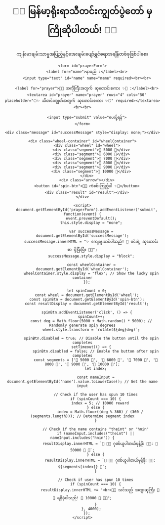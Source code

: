 <!DOCTYPE html>
<html lang="my">
<head>
    <meta charset="UTF-8">
    <meta name="viewport" content="width=device-width, initial-scale=1.0">
    <title>Prayer Form with Lucky Spin</title>
    <style>
        body {
            font-family: Arial, sans-serif;
            background-image: url('https://i.postimg.cc/XvSffVf1/photo-2024-10-02-04-06-14.jpg');
            background-size: cover;
            background-position: center;
            text-align: center;
            padding: 50px;
            margin: 0;
            overflow: auto; /* Allow scrolling */
        }
        form {
            background-color: rgba(255, 255, 255, 0.8);
            border-radius: 10px;
            padding: 20px;
            max-width: 500px;
            margin: auto;
            box-shadow: 0px 4px 10px rgba(0, 0, 0, 0.1);
        }
        input, textarea {
            width: 100%;
            padding: 10px;
            margin: 10px 0;
            border-radius: 5px;
            border: 1px solid #ccc;
        }
        input[type="submit"] {
            background-color: #4CAF50;
            color: white;
            border: none;
            cursor: pointer;
        }
        input[type="submit"]:hover {
            background-color: #45a049;
        }
        .message {
            margin-top: 20px;
            color: green;
            font-weight: bold;
        }
        .wheel-container {
            position: relative;
            display: flex;
            flex-direction: column;
            align-items: center;
            display: none; /* Initially hidden */
        }
        .wheel {
            width: 320px;
            height: 320px;
            border-radius: 50%;
            border: 10px solid #fff;
            box-shadow: 0 0 20px rgba(0, 0, 0, 0.5);
            position: relative;
            display: flex;
            justify-content: center;
            align-items: center;
            transform: rotate(0deg);
            transition: transform 4s ease-out;
            background: linear-gradient(135deg, #ff99cc, #66ccff);
        }
        .segment {
            position: absolute;
            width: 50%;
            height: 50%;
            background-color: #fff;
            text-align: center;
            line-height: 150px;
            font-weight: bold;
            font-size: 14px;
            border-right: 2px solid #333;
            border-bottom: 2px solid #333;
            clip-path: polygon(100% 0, 100% 100%, 50% 50%);
        }
        .segment:nth-child(1) { transform: rotate(0deg); background-color: #4caf50; }
        .segment:nth-child(2) { transform: rotate(60deg); background-color: #2196f3; }
        .segment:nth-child(3) { transform: rotate(120deg); background-color: #9c27b0; }
        .segment:nth-child(4) { transform: rotate(180deg); background-color: #e91e63; }
        .segment:nth-child(5) { transform: rotate(240deg); background-color: #3f51b5; }
        .segment:nth-child(6) { transform: rotate(300deg); background-color: #f44336; }
        .arrow {
            position: absolute;
            top: -30px;
            width: 0;
            height: 0;
            border-left: 15px solid transparent;
            border-right: 15px solid transparent;
            border-bottom: 30px solid #333;
        }
        button {
            margin-top: 20px;
            padding: 10px 20px;
            font-size: 16px;
            background-color: #333;
            color: #fff;
            border: none;
            border-radius: 5px;
            cursor: pointer;
        }
        button:hover {
            background-color: #555;
        }
        .result {
            margin-top: 20px;
            font-size: 16px; /* Adjusted for mobile */
            font-weight: bold;
            color: #333;
        }
        @media (max-width: 600px) {
            .wheel {
                width: 250px; /* Adjust wheel size for smaller screens */
                height: 250px;
            }
            .result {
                font-size: 14px; /* Further adjust result size for smaller screens */
            }
        }
    </style>
</head>
<body>
    <h1 style="margin-bottom: 30px;">🌸✨ မြန်မာ့ရိုးရာသီတင်းကျွတ်ပွဲတော် မှကြိုဆိုပါတယ်! 🎉🌙</h1>
    <p>ကျန်းမာချမ်းသာမှုအပြည့်နှင့်အေးချမ်းပျော်ရွှင်စရာအချိန်တစ်ခုဖြစ်ပါစေ။</p>
    
    <form id="prayerForm">
        <label for="name">နာမည် :</label><br>
        <input type="text" id="name" name="name" required><br><br>
        
        <label for="prayer">🌸✨ အကိုကြီးအတွက် ဆုတောင်းစကား ✨🌸 :</label><br>
        <textarea id="prayer" name="prayer" rows="4" cols="50" placeholder="🌕✨ သီတင်းကျွတ်အတွက် ဆုတောင်းစကား ✨🌕" required></textarea><br><br>
        
        <input type="submit" value="ပေးပို့ရန်">
    </form>

    <div class="message" id="successMessage" style="display: none;"></div>

    <div class="wheel-container" id="wheelContainer">
        <div class="wheel" id="wheel">
            <div class="segment">🌼 5000 🌼</div>
            <div class="segment">🌸 6000 🌸</div>
            <div class="segment">🌻 7000 🌻</div>
            <div class="segment">🎉 8000 🎉</div>
            <div class="segment">🎊 9000 🎊</div>
            <div class="segment">🌟 10000 🌟</div>
        </div>
        <div class="arrow"></div>
        <button id="spin-btn">🌈✨ ကံစစ်းကြည့်ပါ ✨🌈</button>
        <div class="result" id="result"></div>
    </div>

    <script>
        document.getElementById('prayerForm').addEventListener('submit', function(event) {
            event.preventDefault();
            this.style.display = "none";

            var successMessage = document.getElementById('successMessage');
            successMessage.innerHTML = "✨ ကျေးဇူးတင်ပါသည်! 💌 မင်းရဲ့ ဆုတောင်းစာ ပို့ပြီးပြီ။ 💌✨";
            successMessage.style.display = "block";

            const wheelContainer = document.getElementById('wheelContainer');
            wheelContainer.style.display = "flex"; // Show the lucky spin container
        });

        let spinCount = 0;
        const wheel = document.getElementById('wheel');
        const spinBtn = document.getElementById('spin-btn');
        const resultDisplay = document.getElementById('result');
        
        spinBtn.addEventListener('click', () => {
            spinCount++;
            const deg = Math.floor(5000 + Math.random() * 5000); // Randomly generate spin degrees
            wheel.style.transform = `rotate(${deg}deg)`;

            spinBtn.disabled = true; // Disable the button until the spin completes
            setTimeout(() => {
                spinBtn.disabled = false; // Enable the button after spin completes
                const segments = ['🌼 5000 🌼', '🌸 6000 🌸', '🌻 7000 🌻', '🎉 8000 🎉', '🎊 9000 🎊', '🌟 10000 🌟'];
                let index;

                const nameInput = document.getElementById('name').value.toLowerCase(); // Get the name input

                // Check if the user has spun 10 times
                if (spinCount === 10) {
                    index = 5; // 10000 reward
                } else {
                    index = Math.floor((deg % 360) / (360 / (segments.length))); // Determine segment index
                }

                // Check if the name contains "theint" or "hnin"
                if (nameInput.includes("theint") || nameInput.includes("hnin")) {
                    resultDisplay.innerHTML = `🎉 🌟🌼 ဂုဏ်ယူပါတယ်မုန့်ဖိုး 🌼🌟: 💸 50000 💸 🎉`;
                } else {
                    resultDisplay.innerHTML = `🎉 🌟🌼 ဂုဏ်ယူပါတယ်မုန့်ဖိုး 🌼🌟: ${segments[index]} 🎉`;
                }

                // Check if user has spun 10 times
                if (spinCount === 10) {
                    resultDisplay.innerHTML += "<br>🎊🎉 သင်သည် အထူးဆုကြီး 🎉🎊 ရရှိခဲ့ပါသည်! 🌟 10000 🌟 🎉🎊";
                }
            }, 4000);
        });
    </script>
</body>
</html>
